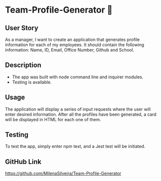 # Team-Profile-Generator 👋

## User Story

As a manager, I want to create an application that generates profile information for each of my employees.
It should contain the following information:
Name, ID, Email, Office Number, Github and School.

## Description
* The app was built with node command line and inquirer modules.
* Testing is available.

## Usage

The application will display a series of input requests where the user will enter desired information.
After all the profiles have been generated, a card will be displayed in HTML for each one of them.

## Testing

To test the app, simply enter npm test, and a Jest test will be initiated.

## GitHub Link
https://github.com/MilenaSilveira/Team-Profile-Generator